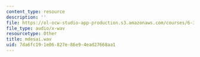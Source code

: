 ```yaml
---
content_type: resource
description: ''
file: https://ol-ocw-studio-app-production.s3.amazonaws.com/courses/6-341-discrete-time-signal-processing-fall-2005/7da6fc191e06827e86e94ead27668aa1_mdesai.wav
file_type: audio/x-wav
resourcetype: Other
title: mdesai.wav
uid: 7da6fc19-1e06-827e-86e9-4ead27668aa1
---
```

